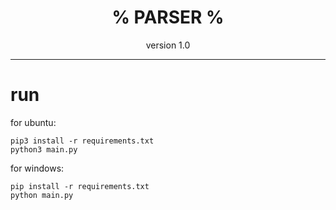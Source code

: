 <center>
<h1>% PARSER  %</h1>
<p>version 1.0</p>
</center>


***************

# run
<p>for ubuntu:</p>

```
pip3 install -r requirements.txt
python3 main.py
```

<p>for windows:</p>

```
pip install -r requirements.txt
python main.py
```

